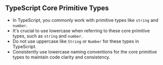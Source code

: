 ## TypeScript Core Primitive Types

- In TypeScript, you commonly work with primitive types like `string` and `number`.
- It's crucial to use lowercase when referring to these core primitive types, such as `string` and `number`.
- Do not use uppercase like `String` or `Number` for these types in TypeScript.
- Consistently use lowercase naming conventions for the core primitive types to maintain code clarity and consistency.
